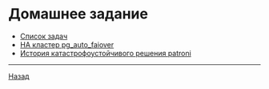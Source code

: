 # Домашнее задание

- [Список задач](Task.md)
- [HA кластер pg_auto_faiover](pg_auto_failover.md)
- [История катастрофоустойчивого решения patroni](HA_standby_cluster.md)

***
[Назад](../README.md)